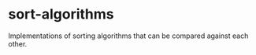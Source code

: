 sort-algorithms
===============

Implementations of sorting algorithms that can be compared against each other.
